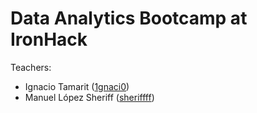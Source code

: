 # Data Analytics Bootcamp at IronHack

Teachers:
 * Ignacio Tamarit ([1gnaci0](https://github.com/1gnaci0))
 * Manuel López Sheriff ([sheriffff](https://github.com/sheriffff))

